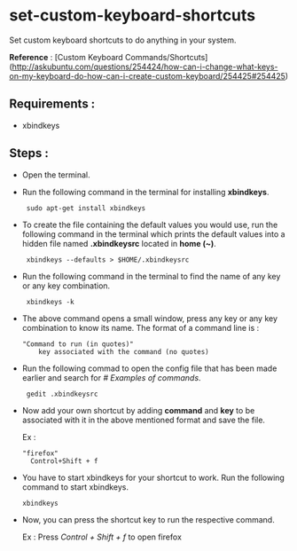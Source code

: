 # set-custom-keyboard-shortcuts
Set custom keyboard shortcuts to do anything in your system.

**Reference** : [Custom Keyboard Commands/Shortcuts]         (http://askubuntu.com/questions/254424/how-can-i-change-what-keys-on-my-keyboard-do-how-can-i-create-custom-keyboard/254425#254425)

## Requirements :

* xbindkeys

## Steps :

* Open the terminal.
* Run the following command in the terminal for installing **xbindkeys**.

  ```  sudo apt-get install xbindkeys  ```
  
* To create the file containing the default values you would use, run the following command in the terminal 
which prints the default values into a hidden file named **.xbindkeysrc** located in **home (~)**.

  ```  xbindkeys --defaults > $HOME/.xbindkeysrc  ```
* Run the following command in the terminal to find the name of any key or any key combination. 

  ```  xbindkeys -k  ```
* The above command opens a small window, press any key or any key combination to know its name. The format of a command line is :
  
  ```  
  "Command to run (in quotes)"
      key associated with the command (no quotes)  
  ```
* Run the following commad to open the config file that has been made earlier and search for *# Examples of commands*.

  ```  gedit .xbindkeysrc  ```
* Now add your own shortcut by adding **command** and **key** to be associated with it in the above mentioned format and save the file. 

  Ex :

  ``` 
  "firefox"
    Control+Shift + f
  ```
* You have to start xbindkeys for your shortcut to work. Run the following command to start xbindkeys.

  ``` xbindkeys ```
* Now, you can press the shortcut key to run the respective command. 
  
  Ex : Press *Control + Shift + f* to open firefox

